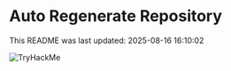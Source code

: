 # Auto Regenerate Repository

This README was last updated: 2025-08-16 16:10:02

 ![TryHackMe](https://tryhackme.com/badge/533634)
